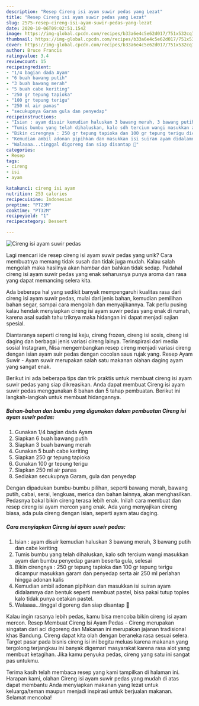 ```yaml
---
description: "Resep Cireng isi ayam suwir pedas yang Lezat"
title: "Resep Cireng isi ayam suwir pedas yang Lezat"
slug: 2575-resep-cireng-isi-ayam-suwir-pedas-yang-lezat
date: 2020-10-06T09:02:51.154Z
image: https://img-global.cpcdn.com/recipes/b33a6e4c5e62d017/751x532cq70/cireng-isi-ayam-suwir-pedas-foto-resep-utama.jpg
thumbnail: https://img-global.cpcdn.com/recipes/b33a6e4c5e62d017/751x532cq70/cireng-isi-ayam-suwir-pedas-foto-resep-utama.jpg
cover: https://img-global.cpcdn.com/recipes/b33a6e4c5e62d017/751x532cq70/cireng-isi-ayam-suwir-pedas-foto-resep-utama.jpg
author: Bruce Francis
ratingvalue: 3.4
reviewcount: 15
recipeingredient:
- "1/4 bagian dada Ayam"
- "6 buah bawang putih"
- "3 buah bawang merah"
- "5 buah cabe keriting"
- "250 gr tepung tapioka"
- "100 gr tepung terigu"
- "250 ml air panas"
- "secukupnya Garam gula dan penyedap"
recipeinstructions:
- "Isian : ayam disuir kemudian haluskan 3 bawang merah, 3 bawang putih dan cabe keriting"
- "Tumis bumbu yang telah dihaluskan, kalo sdh tercium wangi masukkan ayam dan bumbu penyedap garam beserta gula, selesai"
- "Bikin cirengnya : 250 gr tepung tapioka dan 100 gr tepung terigu dicampur masukkan garam dan penyedap serta air 250 ml perlahan hingga adonan kalis"
- "Kemudian ambil adonan pipihkan dan masukkan isi suiran ayam didalamnya dan bentuk seperti membuat pastel, bisa pakai tutup toples kalo tidak punya cetakan pastel."
- "Walaaaa...tinggal digoreng dan siap disantap 🤤"
categories:
- Resep
tags:
- cireng
- isi
- ayam

katakunci: cireng isi ayam 
nutrition: 253 calories
recipecuisine: Indonesian
preptime: "PT23M"
cooktime: "PT32M"
recipeyield: "1"
recipecategory: Dessert

---
```



![Cireng isi ayam suwir pedas](https://img-global.cpcdn.com/recipes/b33a6e4c5e62d017/751x532cq70/cireng-isi-ayam-suwir-pedas-foto-resep-utama.jpg)

Lagi mencari ide resep cireng isi ayam suwir pedas yang unik? Cara membuatnya memang tidak susah dan tidak juga mudah. Kalau salah mengolah maka hasilnya akan hambar dan bahkan tidak sedap. Padahal cireng isi ayam suwir pedas yang enak seharusnya punya aroma dan rasa yang dapat memancing selera kita.

Ada beberapa hal yang sedikit banyak mempengaruhi kualitas rasa dari cireng isi ayam suwir pedas, mulai dari jenis bahan, kemudian pemilihan bahan segar, sampai cara mengolah dan menyajikannya. Tak perlu pusing kalau hendak menyiapkan cireng isi ayam suwir pedas yang enak di rumah, karena asal sudah tahu triknya maka hidangan ini dapat menjadi sajian spesial.

Diantaranya seperti cireng isi keju, cireng frozen, cireng isi sosis, cireng isi daging dan berbagai jenis variasi cireng lainya. Terinspirasi dari media sosial Instagram, Nisa mengembangkan resep cireng menjadi variasi cireng dengan isian ayam suir pedas dengan cocolan saus rujak yang. Resep Ayam Suwir - Ayam suwir merupakan salah satu makanan olahan daging ayam yang sangat enak.


Berikut ini ada beberapa tips dan trik praktis untuk membuat cireng isi ayam suwir pedas yang siap dikreasikan. Anda dapat membuat Cireng isi ayam suwir pedas menggunakan 8 bahan dan 5 tahap pembuatan. Berikut ini langkah-langkah untuk membuat hidangannya.

<!--inarticleads1-->

##### Bahan-bahan dan bumbu yang digunakan dalam pembuatan Cireng isi ayam suwir pedas:

1. Gunakan 1/4 bagian dada Ayam
1. Siapkan 6 buah bawang putih
1. Siapkan 3 buah bawang merah
1. Gunakan 5 buah cabe keriting
1. Siapkan 250 gr tepung tapioka
1. Gunakan 100 gr tepung terigu
1. Siapkan 250 ml air panas
1. Sediakan secukupnya Garam, gula dan penyedap


Dengan dipadukan bumbu-bumbu pilihan, seperti bawang merah, bawang putih, cabai, serai, lengkuas, merica dan bahan lainnya, akan menghasilkan. Pedasnya bakal bikin cireng terasa lebih enak. Inilah cara membuat dan resep cireng isi ayam mercon yang enak. Ada yang menyajikan cireng biasa, ada pula cireng dengan isian, seperti ayam atau daging. 

<!--inarticleads2-->

##### Cara menyiapkan Cireng isi ayam suwir pedas:

1. Isian : ayam disuir kemudian haluskan 3 bawang merah, 3 bawang putih dan cabe keriting
1. Tumis bumbu yang telah dihaluskan, kalo sdh tercium wangi masukkan ayam dan bumbu penyedap garam beserta gula, selesai
1. Bikin cirengnya : 250 gr tepung tapioka dan 100 gr tepung terigu dicampur masukkan garam dan penyedap serta air 250 ml perlahan hingga adonan kalis
1. Kemudian ambil adonan pipihkan dan masukkan isi suiran ayam didalamnya dan bentuk seperti membuat pastel, bisa pakai tutup toples kalo tidak punya cetakan pastel.
1. Walaaaa...tinggal digoreng dan siap disantap 🤤


Kalau ingin rasanya lebih pedas, kamu bisa mencoba bikin cireng isi ayam mercon. Resep Membuat Cireng Isi Ayam Pedas - Cireng merupakan singatan dari aci digoreng dan Makanan ini merupakan jajanan tradisional khas Bandung. Cireng dapat kita olah dengan beraneka rasa sesuai selera. Target pasar pada bisnis cireng isi ini begitu meluas karena makanan yang tergolong terjangkau ini banyak digemari masyarakat karena rasa alot yang membuat ketagihan. Jika kamu penyuka pedas, cireng yang satu ini sangat pas untukmu. 

Terima kasih telah membaca resep yang kami tampilkan di halaman ini. Harapan kami, olahan Cireng isi ayam suwir pedas yang mudah di atas dapat membantu Anda menyiapkan makanan yang lezat untuk keluarga/teman maupun menjadi inspirasi untuk berjualan makanan. Selamat mencoba!

